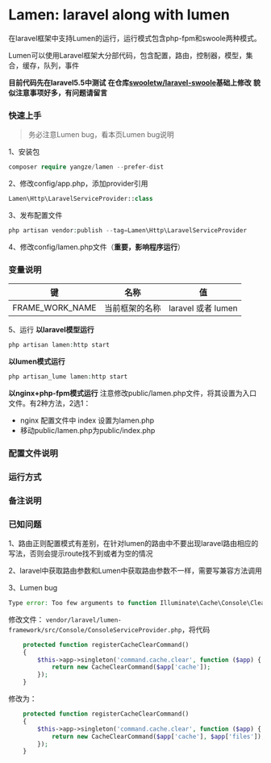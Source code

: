# Lamen: laravel along with lumen
在laravel框架中支持Lumen的运行，运行模式包含php-fpm和swoole两种模式。

Lumen可以使用Laravel框架大分部代码，包含配置，路由，控制器，模型，集合，缓存，队列，事件

**目前代码先在laravel5.5中测试**
**在仓库[swooletw/laravel-swoole](https://github.com/swooletw/laravel-swoole)基础上修改**
**貌似注意事项好多，有问题请留言**

### 快速上手
> 务必注意Lumen bug，看本页Lumen bug说明

1、安装包
```php
composer require yangze/lamen --prefer-dist
```
2、修改config/app.php，添加provider引用
```php
Lamen\Http\LaravelServiceProvider::class
```
3、发布配置文件
```php
php artisan vendor:publish --tag=Lamen\Http\LaravelServiceProvider
```
4、修改config/lamen.php文件（**重要，影响程序运行**）
### 变量说明
| 键 | 名称 | 值 |
|--------|--------|--------|
|FRAME_WORK_NAME|当前框架的名称|laravel 或者 lumen|
5、运行
**以laravel模型运行**
```php
php artisan lamen:http start
```
**以lumen模式运行**
```php
php artisan_lume lamen:http start
```
**以nginx+php-fpm模式运行**
注意修改public/lamen.php文件，将其设置为入口文件。有2种方法，2选1：
- nginx 配置文件中 index 设置为lamen.php
- 移动public/lamen.php为public/index.php

### 配置文件说明
### 运行方式

### 备注说明

### 已知问题
1、路由正则配置模式有差别，在针对lumen的路由中不要出现laravel路由相应的写法，否则会提示route找不到或者为空的情况

2、laravel中获取路由参数和Lumen中获取路由参数不一样，需要写兼容方法调用

3、Lumen bug
```php
Type error: Too few arguments to function Illuminate\Cache\Console\ClearCommand::__construct(), 1 passed in vendor/laravel/lumen-framework/src/Console/ConsoleServiceProvider.php on line 113 and exactly 2 expected
```
修改文件： `vendor/laravel/lumen-framework/src/Console/ConsoleServiceProvider.php`，将代码
```php
    protected function registerCacheClearCommand()
    {
        $this->app->singleton('command.cache.clear', function ($app) {
            return new CacheClearCommand($app['cache']);
        });
    }
```
修改为：
```php
    protected function registerCacheClearCommand()
    {
        $this->app->singleton('command.cache.clear', function ($app) {
            return new CacheClearCommand($app['cache'], $app['files']);
        });
    }
```